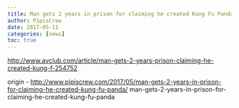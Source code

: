 ```yaml
---
title: Man gets 2 years in prison for claiming he created Kung Fu Panda
author: PipisCrew
date: 2017-05-11
categories: [news]
toc: true
---
```


http://www.avclub.com/article/man-gets-2-years-prison-claiming-he-created-kung-f-254752

origin - http://www.pipiscrew.com/2017/05/man-gets-2-years-in-prison-for-claiming-he-created-kung-fu-panda/ man-gets-2-years-in-prison-for-claiming-he-created-kung-fu-panda